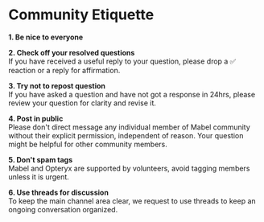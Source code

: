 # Community Etiquette

**1. Be nice to everyone**

**2. Check off your resolved questions**  
If you have received a useful reply to your question, please drop a ✅ reaction or a reply for affirmation.

**3. Try not to repost question**  
If you have asked a question and have not got a response in 24hrs, please review your question for clarity and revise it.

**4. Post in public**  
Please don't direct message any individual member of Mabel community without their explicit permission, independent of reason. Your question might be helpful for other community members.

**5. Don't spam tags**  
Mabel and Opteryx are supported by volunteers, avoid tagging members unless it is urgent.

**6. Use threads for discussion**  
To keep the main channel area clear, we request to use threads to keep an ongoing conversation organized.